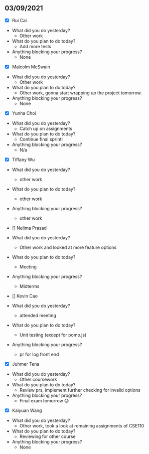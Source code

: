 
## 03/09/2021
 
- [x] Rui Cai 
- What did you do yesterday?
  - Other work
- What do you plan to do today?
  - Add more tests
- Anything blocking your progress?
  - None



- [x] Malcolm McSwain
- What did you do yesterday?
  - Other work
- What do you plan to do today?
  - Other work, gonna start wrapping up the project tomorrow.
- Anything blocking your progress?
  - None



- [x] Yunha Choi
- What did you do yesterday?
  - Catch up on assignments
- What do you plan to do today?
  - Continue final sprint!
- Anything blocking your progress?
  - N/a



- [x] Tiffany Wu
- What did you do yesterday?
  - other work
- What do you plan to do today?
  - other work
- Anything blocking your progress?
  - other work


- [] Nelima Prasad
- What did you do yesterday?
  - Other work and looked at more feature options
- What do you plan to do today?
  - Meeting
- Anything blocking your progress?
  - Midterms


- [] Kevin Cao
- What did you do yesterday?
  - attended meeting
- What do you plan to do today?
  - Unit testing (except for pomo.js)
- Anything blocking your progress?
  - pr for log front end



- [x] Juhmer Tena
- What did you do yesterday?
  - Other coursework
- What do you plan to do today?
  - Review prs, implement further checking for invalid options
- Anything blocking your progress?
  - Final exam tomorrow :disappointed:


- [x] Kaiyuan Wang
- What did you do yesterday?
  - Other work, took a look at remaining assignments of CSE110
- What do you plan to do today?
  - Reviewing for other course
- Anything blocking your progress?
  - None